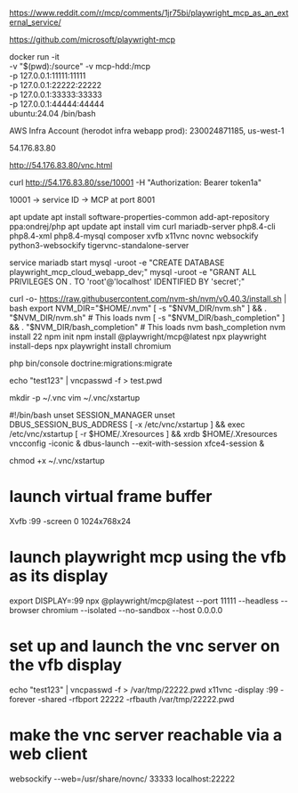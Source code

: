 https://www.reddit.com/r/mcp/comments/1jr75bi/playwright_mcp_as_an_external_service/

https://github.com/microsoft/playwright-mcp


docker run -it \
-v "$(pwd):/source" -v mcp-hdd:/mcp \
-p 127.0.0.1:11111:11111 \
-p 127.0.0.1:22222:22222 \
-p 127.0.0.1:33333:33333 \
-p 127.0.0.1:44444:44444 \
ubuntu:24.04 /bin/bash

AWS Infra Account (herodot infra webapp prod): 230024871185, us-west-1


54.176.83.80

http://54.176.83.80/vnc.html

curl http://54.176.83.80/sse/10001 -H "Authorization: Bearer token1a"

10001 -> service ID -> MCP at port 8001




apt update
apt install software-properties-common
add-apt-repository ppa:ondrej/php
apt update
apt install vim curl mariadb-server php8.4-cli php8.4-xml php8.4-mysql composer xvfb x11vnc novnc websockify python3-websockify tigervnc-standalone-server

service mariadb start
mysql -uroot -e "CREATE DATABASE playwright_mcp_cloud_webapp_dev;"
mysql -uroot -e "GRANT ALL PRIVILEGES ON *.* TO 'root'@'localhost' IDENTIFIED BY 'secret';"

curl -o- https://raw.githubusercontent.com/nvm-sh/nvm/v0.40.3/install.sh | bash
export NVM_DIR="$HOME/.nvm"
[ -s "$NVM_DIR/nvm.sh" ] && \. "$NVM_DIR/nvm.sh"  # This loads nvm
[ -s "$NVM_DIR/bash_completion" ] && \. "$NVM_DIR/bash_completion"  # This loads nvm bash_completion
nvm install 22
npm init
npm install @playwright/mcp@latest
npx playwright install-deps
npx playwright install chromium

php bin/console doctrine:migrations:migrate



echo "test123" | vncpasswd -f > test.pwd

mkdir -p ~/.vnc
vim ~/.vnc/xstartup

#!/bin/bash
unset SESSION_MANAGER
unset DBUS_SESSION_BUS_ADDRESS
[ -x /etc/vnc/xstartup ] && exec /etc/vnc/xstartup
[ -r $HOME/.Xresources ] && xrdb $HOME/.Xresources
vncconfig -iconic &
dbus-launch --exit-with-session xfce4-session &

chmod +x ~/.vnc/xstartup




# launch virtual frame buffer
Xvfb :99 -screen 0 1024x768x24

# launch playwright mcp using the vfb as its display
export DISPLAY=:99
npx @playwright/mcp@latest --port 11111 --headless --browser chromium --isolated --no-sandbox --host 0.0.0.0

# set up and launch the vnc server on the vfb display
echo "test123" | vncpasswd -f > /var/tmp/22222.pwd
x11vnc -display :99 -forever -shared -rfbport 22222 -rfbauth /var/tmp/22222.pwd

# make the vnc server reachable via a web client
websockify --web=/usr/share/novnc/ 33333 localhost:22222
